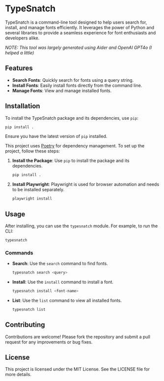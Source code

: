 # TypeSnatch

TypeSnatch is a command-line tool designed to help users search for, install, and manage fonts efficiently. It leverages the power of Python and several libraries to provide a seamless experience for font enthusiasts and developers alike.

*NOTE: This tool was largely generated using Aider and OpenAI GPT4o (I helped a little)*

## Features

- **Search Fonts**: Quickly search for fonts using a query string.
- **Install Fonts**: Easily install fonts directly from the command line.
- **Manage Fonts**: View and manage installed fonts.

## Installation

To install the TypeSnatch package and its dependencies, use `pip`:

```bash
pip install .
```

Ensure you have the latest version of `pip` installed.

This project uses [Poetry](https://python-poetry.org/) for dependency management. To set up the project, follow these steps:

1. **Install the Package**: Use `pip` to install the package and its dependencies.

   ```bash
   pip install .
   ```

2. **Install Playwright**: Playwright is used for browser automation and needs to be installed separately.

   ```bash
   playwright install
   ```

## Usage

After installing, you can use the `typesnatch` module. For example, to run the CLI:

```bash
typesnatch
```

### Commands

- **Search**: Use the `search` command to find fonts.

  ```bash
  typesnatch search <query>
  ```

- **Install**: Use the `install` command to install a font.

  ```bash
  typesnatch install <font-name>
  ```

- **List**: Use the `list` command to view all installed fonts.

  ```bash
  typesnatch list
  ```

## Contributing

Contributions are welcome! Please fork the repository and submit a pull request for any improvements or bug fixes.

## License

This project is licensed under the MIT License. See the LICENSE file for more details.
